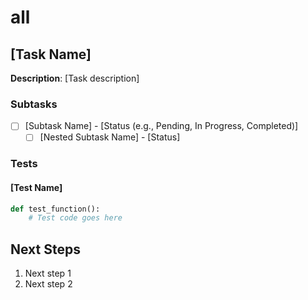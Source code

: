 # all

## [Task Name]
**Description**: [Task description]

### Subtasks
- [ ] [Subtask Name] - [Status (e.g., Pending, In Progress, Completed)]
  - [ ] [Nested Subtask Name] - [Status]

### Tests
#### [Test Name]
```python
def test_function():
    # Test code goes here
```

## Next Steps
1. Next step 1
2. Next step 2
